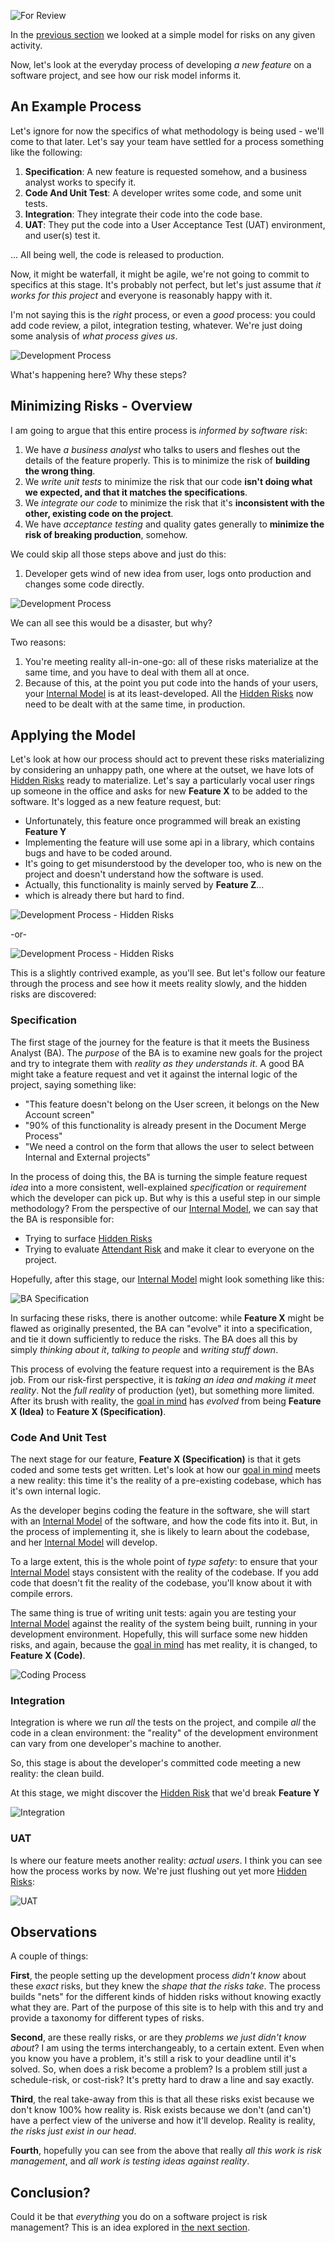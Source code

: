 ![For Review](images/state/for-review.png)

In the [previous section](A-Simple-Scenario) we looked at a simple model for risks on any given activity.

Now, let's look at the everyday process of developing _a new feature_ on a software project, and see how our risk model informs it.

## An Example Process

Let's ignore for now the specifics of what methodology is being used - we'll come to that later.  Let's say your team have settled for a process something like the following:

1.  **Specification**: A new feature is requested somehow, and a business analyst works to specify it.
2.  **Code And Unit Test**: A developer writes some code, and some unit tests.
3.  **Integration**: They integrate their code into the code base.
4.  **UAT**: They put the code into a User Acceptance Test (UAT) environment, and user(s) test it.

... All being well, the code is released to production.

Now, it might be waterfall, it might be agile, we're not going to commit to specifics at this stage.  It's probably not perfect, but let's just assume that _it works for this project_ and everyone is reasonably happy with it.  

I'm not saying this is the _right_ process, or even a _good_ process: you could add code review, a pilot, integration testing, whatever.  We're just doing some analysis of _what process gives us_.  

![Development Process](images/generated/development_process_1.png)

What's happening here?  Why these steps?  

## Minimizing Risks - Overview

I am going to argue that this entire process is _informed by software risk_:

1.  We have _a business analyst_ who talks to users and fleshes out the details of the feature properly.   This is to minimize the risk of **building the wrong thing**.
2.  We _write unit tests_ to minimize the risk that our code **isn't doing what we expected, and that it matches the specifications**.
3.  We _integrate our code_ to minimize the risk that it's **inconsistent with the other, existing code on the project**.  
4.  We have _acceptance testing_ and quality gates generally to **minimize the risk of breaking production**, somehow.

We could skip all those steps above and just do this: 

1.  Developer gets wind of new idea from user, logs onto production and changes some code directly.

![Development Process](images/generated/development_process_2.png)

We can all see this would be a disaster, but why?

Two reasons: 

1.  You're meeting reality all-in-one-go:  all of these risks materialize at the same time, and you have to deal with them all at once.
2.  Because of this, at the point you put code into the hands of your users, your [Internal Model](Glossary#Internal-Model) is at its least-developed.  All the [Hidden Risks](Glossary#hidden-risk) now need to be dealt with at the same time, in production.

## Applying the Model

Let's look at how our process should act to prevent these risks materializing by considering an unhappy path, one where at the outset, we have lots of [Hidden Risks](Glossary#hidden-risk) ready to materialize.  Let's say a particularly vocal user rings up someone in the office and asks for new **Feature X** to be added to the software.  It's logged as a new feature request, but:
  
- Unfortunately, this feature once programmed will break an existing **Feature Y**  
- Implementing the feature will use some api in a library, which contains bugs and have to be coded around.    
- It's going to get misunderstood by the developer too, who is new on the project and doesn't understand how the software is used.  
- Actually, this functionality is mainly served by **Feature Z**...
- which is already there but hard to find.

![Development Process - Hidden Risks](images/generated/development_process_3.png)

-or-

![Development Process - Hidden Risks](images/generated/development_process_4.png)


This is a slightly contrived example, as you'll see.  But let's follow our feature through the process and see how it meets reality slowly, and the hidden risks are discovered:

### Specification

The first stage of the journey for the feature is that it meets the Business Analyst (BA).  The _purpose_ of the BA is to examine new goals for the project and try to integrate them with _reality as they understands it_.  A good BA might take a feature request and vet it against the internal logic of the project, saying something like: 

- "This feature doesn't belong on the User screen, it belongs on the New Account screen"
- "90% of this functionality is already present in the Document Merge Process" 
- "We need a control on the form that allows the user to select between Internal and External projects"

In the process of doing this, the BA is turning the simple feature request _idea_ into a more consistent, well-explained _specification_ or _requirement_ which the developer can pick up.  But why is this a useful step in our simple methodology?  From the perspective of our [Internal Model](Glossary#Internal-Model), we can say that the BA is responsible for:

- Trying to surface [Hidden Risks](Glossary#hidden-risk)
- Trying to evaluate [Attendant Risk](Glossary#attendant-risk) and make it clear to everyone on the project.

Hopefully, after this stage, our [Internal Model](Glossary#Internal-Model) might look something like this:

![BA Specification](images/generated/development_process_ba.png)

In surfacing these risks, there is another outcome:  while **Feature X** might be flawed as originally presented, the BA can "evolve" it into a specification, and tie it down sufficiently to reduce the risks.   The BA does all this by simply _thinking about it_, _talking to people_ and _writing stuff down_.

This process of evolving the feature request into a requirement is the BAs job.  From our risk-first perspective, it is _taking an idea and making it meet reality_.  Not the _full reality_ of production (yet), but something more limited.  After its brush with reality, the [goal in mind](Goal-In-Mind) has _evolved_ from being **Feature X (Idea)** to **Feature X (Specification)**.

### Code And Unit Test

The next stage for our feature, **Feature X (Specification)** is that it gets coded and some tests get written.  Let's look at how our [goal in mind](Goal-In-Mind) meets a new reality:   this time it's the reality of a pre-existing codebase, which has it's own internal logic.

As the developer begins coding the feature in the software, she will start with an [Internal Model](Glossary#Internal-Model) of the software, and how the code fits into it.  But, in the process of implementing it, she is likely to learn about the codebase, and 
her [Internal Model](Glossary#Internal-Model) will develop.  

To a large extent, this is the whole point of _type safety_:  to ensure that your [Internal Model](Glossary#Internal-Model) stays consistent with the reality of the codebase.  If you add code that doesn't fit the reality of the codebase, you'll know about it with compile errors.

The same thing is true of writing unit tests:  again you are testing your [Internal Model](Glossary#Internal-Model) against the reality of the system being built, running in your development environment.  Hopefully, this will surface some new hidden risks, and again,
because the [goal in mind](Goal-In-Mind) has met reality, it is changed, to **Feature X (Code)**.

![Coding Process](images/generated/development_process_code.png)

### Integration

Integration is where we run _all_ the tests on the project, and compile _all_ the code in a clean environment:  the "reality" of the development environment can vary from one developer's machine to another.  

So, this stage is about the developer's committed code meeting a new reality: the clean build.   

At this stage, we might discover the [Hidden Risk](Glossary#Hidden-Risk) that we'd break **Feature Y**

![Integration](images/generated/development_process_integration.png)

### UAT

Is where our feature meets another reality: _actual users_.   I think you can see how the process works by now.  We're just flushing out yet more [Hidden Risks](Glossary#hidden-risk):

![UAT](images/generated/development_process_uat.png)

## Observations

A couple of things:

**First**, the people setting up the development process _didn't know_ about these _exact_ risks, but they knew the _shape that the risks take_.   The process builds "nets" for the different kinds of hidden risks without knowing exactly what they are.  Part of the purpose of this site is to help with this and try and provide a taxonomy for different types of risks.

**Second**, are these really risks, or are they _problems we just didn't know about_?  I am using the terms interchangeably, to a certain extent.  Even when you know you have a problem, it's still a risk to your deadline until it's solved.  So, when does a risk become a problem?  Is a problem still just a schedule-risk, or cost-risk?  It's pretty hard to draw a line and say exactly.

**Third**, the real take-away from this is that all these risks exist because we don't know 100% how reality is.  Risk exists because we don't (and can't) have a perfect view of the universe and how it'll develop.   Reality is reality, _the risks just exist in our head_.

**Fourth**, hopefully you can see from the above that really _all this work is risk management_, and _all work is testing ideas against reality_.   

## Conclusion?

Could it be that _everything_ you do on a software project is risk management?  This is an idea explored in [the next section](All-Risk-Management).




